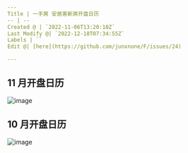 ```yaml
---
Title | 一手房 安居客新房开盘日历
-- | --
Created @ | `2022-11-06T13:20:10Z`
Last Modify @| `2022-12-18T07:34:55Z`
Labels | ``
Edit @| [here](https://github.com/junxnone/F/issues/24)

---
```


## 11 月开盘日历

![image](https://user-images.githubusercontent.com/2216970/200173617-717ef22a-b451-4cfe-ab85-b3aed84d97ee.png)


## 10 月开盘日历

![image](https://user-images.githubusercontent.com/2216970/200173786-fb86325b-ec65-4957-9a69-7dd14018da41.png)

